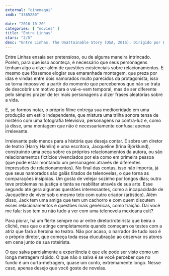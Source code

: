 ```yaml
---
external: "cinemaqui"
imdb: "3365280"

date: "2016-10-20"
categories: [ "movies" ]
title: "Entre Linhas"
stars: "2/5"
desc: "Entre Linhas. The Unattainable Story (USA, 2016). Dirigido por Emilia Ferreira. Escrito por Gay Walley, Guinevere Turner. Com Irina Björklund (Jacqueline), Harry Hamlin (David), Kevin Kilner (Peter), Edoardo Ballerini (Skene), Caprice Benedetti (Annette), Margot Bingham (Alma), Ewa Da Cruz (Annick), Lukas Hassel (Stefka), Benjamin Eakeley (Teacher). Crítica escrita para o site CinemAqui."
---
```


Entre Linhas ensaia ser pretensioso, ou de alguma maneira intrincado. Porém, para que isso aconteça, é necessário que seus personagens tenham algo a dizer além de questões existenciais sobre relacionamentos. E mesmo que fôssemos elogiar sua emaranhada montagem, que preza por idas e vindas entre dois namorados muito parecidos da protagonista, isso se torna impossível a partir do momento que percebemos que não se trata de descobrir um motivo para o vai-e-vem temporal, mas de ser diferente pelo simples prazer de ter mais personagens a dizer frases aleatórias sobre a vida.

E, se formos notar, o próprio filme entrega sua mediocridade em uma produção em estilo independente, que mistura uma trilha sonora tensa de mistério com uma fotografia televisiva, personagens na contra-luz e, como já disse, uma montagem que não é necessariamente confusa; apenas irrelevante.

Irrelevante pelo menos para a história que deseja contar. É sobre um diretor de teatro (Harry Hamlin) e uma escritora, Jacqueline (Irina Björklund), construindo uma peça sobre os próprios relacionamentos da autora, ou são relacionamentos fictícios vivenciados por ela como em primeira pessoa (que pode estar montando um personagem através de diferentes impressões de relacionamentos). No final das contas, isso não importa, já que seus namorados são galãs tirados de telenovelas, o que torna as comparações insípidas. Um gosta de velejar sozinho por longos dias; outro teve problemas na justiça e tenta se reabilitar através de sua arte. Esse segundo até gera algumas questões interessantes, como a incapacidade de Jacqueline de viver sob o mesmo teto com outro criador (artístico). Além disso, Jack tem uma amiga que tem um cachorro e com quem discutem esses relacionamentos e questões mais genéricas, como traição. Daí você me fala: isso tem ou não tudo a ver com uma telenovela mexicana cult?

Para piorar, há um flerte sempre no ar entre diretor/roteirista que beira o clichê, mas que o atinge completamente quando começam os testes com a atriz que  fará a heroína no teatro. Não por acaso, o narrador de tudo isso é o próprio diretor, que começa toda essa elucubração ao observar os atores em cena junto de sua roteirista.

O que salva parcialmente a experiência é que ele pode ser visto como um longa metragem rápido. O que não o salva é se você perceber que no fundo é um curta-metragem, quase um conto, extremamente longo. Nesse caso, apenas desejo que você goste de novelas.
